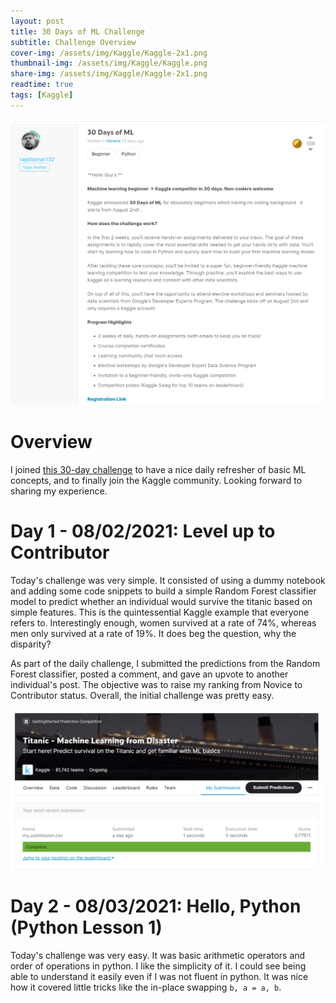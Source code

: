 ```yaml
---
layout: post
title: 30 Days of ML Challenge
subtitle: Challenge Overview
cover-img: /assets/img/Kaggle/Kaggle-2x1.png
thumbnail-img: /assets/img/Kaggle/Kaggle.png
share-img: /assets/img/Kaggle/Kaggle-2x1.png
readtime: true
tags: [Kaggle]
---
```


![30DaysOfML](../../../assets/img/Kaggle/30DaysOfML.png)

# Overview

I joined [this 30-day challenge](https://www.kaggle.com/thirty-days-of-ml) to have a nice daily refresher of basic ML concepts,
and to finally join the Kaggle community. Looking forward to sharing 
my experience.

# Day 1 - 08/02/2021: Level up to Contributor

Today's challenge was very simple. It consisted of using a dummy 
notebook and adding some code snippets to build a simple Random Forest
classifier model to predict whether an individual would survive the titanic
based on simple features. This is the quintessential Kaggle example
that everyone refers to. Interestingly enough, women
survived at a rate of 74%, whereas men only survived at a rate of 19%. 
It does beg the question, why the disparity? 

As part of the daily challenge, I submitted the predictions from the Random
Forest classifier, posted a comment, and gave an upvote to another 
individual's post. The objective was to raise my ranking from Novice 
to Contributor status. Overall, the initial challenge was pretty easy.

![30DaysOfML](../../../assets/img/Kaggle/Day1/Titantic_Prediction.png)

# Day 2 - 08/03/2021: Hello, Python (Python Lesson 1)

Today's challenge was very easy. 
It was basic arithmetic operators and order of operations in python.
I like the simplicity of it. 
I could see being able to understand it easily even if I was not fluent in python.
It was nice how it covered little tricks like the in-place swapping `b, a = a, b`.
